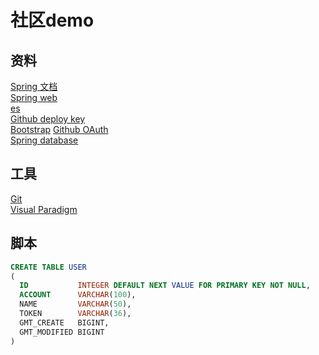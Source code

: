 # 社区demo  

## 资料  
[Spring 文档](http://spring.io/guides)  
[Spring web](http://spring.io/guides/gs/serving-web-content/)  
[es](http://elasticsearch.cn/explore)  
[Github deploy key](http://developer.github.com/v3/guides/managing-deploy-keys/#deploy-keys)  
[Bootstrap](http://v3.bootcss.com/getting-started/)
[Github OAuth](http://developer.github.com/apps/building-oauth-apps/creating-an-oauth-app/)  
[Spring database](https://docs.spring.io/spring-boot/docs/2.0.0.RC1/reference/htmlsingle/#boot-features-embedded-database-support)  
## 工具  
[Git](http://git-scm.com/download)  
[Visual Paradigm](http://www.visual-paradigm.com)  
## 脚本
```sql
CREATE TABLE USER
(
  ID           INTEGER DEFAULT NEXT VALUE FOR PRIMARY KEY NOT NULL,
  ACCOUNT      VARCHAR(100),
  NAME         VARCHAR(50),
  TOKEN        VARCHAR(36),
  GMT_CREATE   BIGINT,
  GMT_MODIFIED BIGINT
)

```
